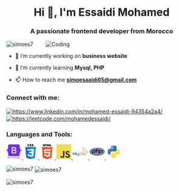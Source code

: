 <h1 align="center">Hi 👋, I'm Essaidi Mohamed</h1>
<h3 align="center">A passionate frontend developer from Morocco</h3>
<img align="right" alt="Coding" width="400" src="https://raw.githubusercontent.com/bharatkathorer/bharatkathorer/master/assets/animated.gif">

<p align="left"> <img src="https://komarev.com/ghpvc/?username=simoes7&label=Profile%20views&color=0e75b6&style=flat" alt="simoes7" /> </p>

- 🔭 I’m currently working on **business website**

- 🌱 I’m currently learning **Mysql, PHP**

- 📫 How to reach me **simoesaaidi65@gmail.com**

<h3 align="left">Connect with me:</h3>
<p align="left">
<a href="https://linkedin.com/in/https://www.linkedin.com/in/mohamed-essaidi-94354a2a4/" target="blank"><img align="center" src="https://raw.githubusercontent.com/rahuldkjain/github-profile-readme-generator/master/src/images/icons/Social/linked-in-alt.svg" alt="https://www.linkedin.com/in/mohamed-essaidi-94354a2a4/" height="30" width="40" /></a>
<a href="https://www.leetcode.com/https://leetcode.com/mohamedessaidi/" target="blank"><img align="center" src="https://raw.githubusercontent.com/rahuldkjain/github-profile-readme-generator/master/src/images/icons/Social/leet-code.svg" alt="https://leetcode.com/mohamedessaidi/" height="30" width="40" /></a>
</p>

<h3 align="left">Languages and Tools:</h3>
<p align="left"> <a href="https://getbootstrap.com" target="_blank" rel="noreferrer"> <img src="https://raw.githubusercontent.com/devicons/devicon/master/icons/bootstrap/bootstrap-plain-wordmark.svg" alt="bootstrap" width="40" height="40"/> </a> <a href="https://www.w3schools.com/css/" target="_blank" rel="noreferrer"> <img src="https://raw.githubusercontent.com/devicons/devicon/master/icons/css3/css3-original-wordmark.svg" alt="css3" width="40" height="40"/> </a> <a href="https://www.w3.org/html/" target="_blank" rel="noreferrer"> <img src="https://raw.githubusercontent.com/devicons/devicon/master/icons/html5/html5-original-wordmark.svg" alt="html5" width="40" height="40"/> </a> <a href="https://developer.mozilla.org/en-US/docs/Web/JavaScript" target="_blank" rel="noreferrer"> <img src="https://raw.githubusercontent.com/devicons/devicon/master/icons/javascript/javascript-original.svg" alt="javascript" width="40" height="40"/> </a> <a href="https://www.mysql.com/" target="_blank" rel="noreferrer"> <img src="https://raw.githubusercontent.com/devicons/devicon/master/icons/mysql/mysql-original-wordmark.svg" alt="mysql" width="40" height="40"/> </a> <a href="https://www.php.net" target="_blank" rel="noreferrer"> <img src="https://raw.githubusercontent.com/devicons/devicon/master/icons/php/php-original.svg" alt="php" width="40" height="40"/> </a> <a href="https://www.python.org" target="_blank" rel="noreferrer"> <img src="https://raw.githubusercontent.com/devicons/devicon/master/icons/python/python-original.svg" alt="python" width="40" height="40"/> </a> </p>

<p><img align="left" src="https://github-readme-stats.vercel.app/api/top-langs?username=simoes7&show_icons=true&locale=en&layout=compact" alt="simoes7" /></p>

<p>&nbsp;<img align="center" src="https://github-readme-stats.vercel.app/api?username=simoes7&show_icons=true&locale=en" alt="simoes7" /></p>

<p><img align="center" src="https://github-readme-streak-stats.herokuapp.com/?user=simoes7&" alt="simoes7" /></p>



